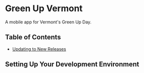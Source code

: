 # Green Up Vermont

A mobile app for Vermont's Green Up Day.

## Table of Contents

- [Updating to New Releases](#setting-up-your-development-environment)

## Setting Up Your Development Environment
